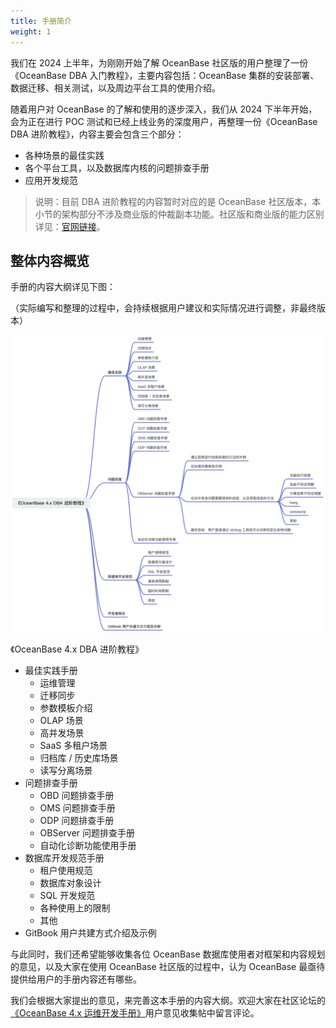 ```yaml
---
title: 手册简介
weight: 1
---
```


我们在 2024 上半年，为刚刚开始了解 OceanBase 社区版的用户整理了一份《OceanBase DBA 入门教程》，主要内容包括：OceanBase 集群的安装部署、数据迁移、相关测试，以及周边平台工具的使用介绍。

随着用户对 OceanBase 的了解和使用的逐步深入，我们从 2024 下半年开始，会为正在进行 POC 测试和已经上线业务的深度用户，再整理一份《OceanBase DBA 进阶教程》，内容主要会包含三个部分：

+ 各种场景的最佳实践
+ 各个平台工具，以及数据库内核的问题排查手册
+ 应用开发规范

> 说明：目前 DBA 进阶教程的内容暂时对应的是 OceanBase 社区版本，本小节的架构部分不涉及商业版的仲裁副本功能。社区版和商业版的能力区别详见：[官网链接](https://www.oceanbase.com/docs/common-oceanbase-database-cn-1000000001428510)。
## 整体内容概览
手册的内容大纲详见下图：

（实际编写和整理的过程中，会持续根据用户建议和实际情况进行调整，非最终版本）

![image.png](/img/user_manual/operation_and_maintenance/about_this_manual/001.png)

《OceanBase 4.x DBA 进阶教程》

+ 最佳实践手册
    - 运维管理
    - 迁移同步
    - 参数模板介绍
    - OLAP 场景
    - 高并发场景
    - SaaS 多租户场景
    - 归档库 / 历史库场景
    - 读写分离场景
+ 问题排查手册
    - OBD 问题排查手册
    - OMS 问题排查手册
    - ODP 问题排查手册
    - OBServer 问题排查手册
    - 自动化诊断功能使用手册
+ 数据库开发规范手册
    - 租户使用规范
    - 数据库对象设计
    - SQL 开发规范
    - 各种使用上的限制
    - 其他
+ GitBook 用户共建方式介绍及示例

与此同时，我们还希望能够收集各位 OceanBase 数据库使用者对框架和内容规划的意见，以及大家在使用 OceanBase 社区版的过程中，认为 OceanBase 最亟待提供给用户的手册内容还有哪些。

我们会根据大家提出的意见，来完善这本手册的内容大纲。欢迎大家在社区论坛的[《OceanBase 4.x 运维开发手册》](https://ask.oceanbase.com/t/topic/35610431/)用户意见收集帖中留言评论。